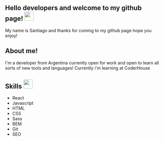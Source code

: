 ## Hello developers and welcome to my github page! <img src="https://raw.githubusercontent.com/MartinHeinz/MartinHeinz/master/wave.gif" width="30" height="30" />
My name is Santiago and thanks for coming to my github page hope you enjoy!
## About me! 
I'm a developer from Argentina currently open for work and open to learn all sorts of new tools and languages!
Currently i'm learning at CoderHouse
## Skills <img src="https://camo.githubusercontent.com/beb64ff21c883e318e4f5db5231c2ba4175705bea1c9249e82a41ab375db4f75/68747470733a2f2f6d65646961322e67697068792e636f6d2f6d656469612f51737347456d706b79454f684243623765312f67697068792e6769663f6369643d656366303565343761306e336769316266716e74716d6f62386739616964316f796a327772336473336d67373030626c267269643d67697068792e676966" width="30" height="30" />
* React
* Javascript
* HTML
* CSS
* Sass
* BEM
* Git
* SEO

